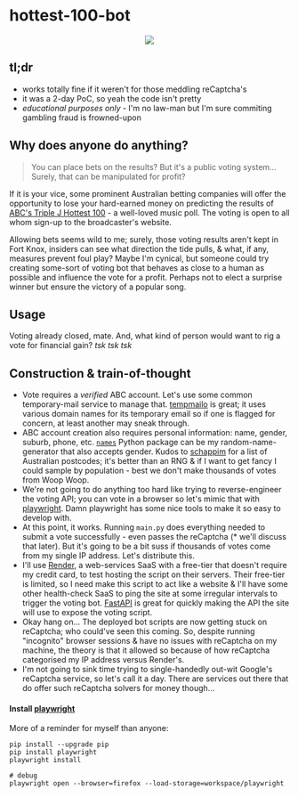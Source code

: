 # hottest-100-bot

<p align="center">
  <img src="/.github/imgs/demo.gif" />
</p>

## tl;dr

- works totally fine if it weren't for those meddling reCaptcha's
- it was a 2-day PoC, so yeah the code isn't pretty
- _educational purposes only_ - I'm no law-man but I'm sure commiting gambling fraud is frowned-upon

## Why does anyone do anything?

> You can place bets on the results? But it's a public voting system...  
> Surely, that can be manipulated for profit?

If it is your vice, some prominent Australian betting companies will offer the opportunity to lose your hard-earned
money on predicting the results of [ABC's Triple J Hottest 100](https://en.wikipedia.org/wiki/Triple_J_Hottest_100) - a
well-loved music poll. The voting is open to all whom sign-up to the broadcaster's website.

Allowing bets seems wild to me; surely, those voting results aren't kept in Fort Knox, insiders can see what direction
the tide pulls, & what, if any, measures prevent foul play? Maybe I'm cynical, but someone could try creating some-sort
of voting bot that behaves as close to a human as possible and influence the vote for a profit. Perhaps not to elect a
surprise winner but ensure the victory of a popular song.

## Usage

Voting already closed, mate. And, what kind of person would want to rig a vote for financial gain? _tsk tsk tsk_

## Construction & train-of-thought

- Vote requires a _verified_ ABC account. Let's use some common temporary-mail service to manage
  that. [tempmailo](https://tempmailo.com/) is great; it uses various domain names for its temporary email so if one is
  flagged for concern, at least another may sneak through.
- ABC account creation also requires personal information: name, gender, suburb, phone,
  etc. [`names`](https://github.com/treyhunner/names) Python package can be my random-name-generator that also accepts
  gender. Kudos to [schappim](https://github.com/schappim/australian-postcodes) for a list of Australian postcodes; it's
  better than an RNG & if I want to get fancy I could sample by population - best we don't make thousands of votes from
  Woop Woop.
- We're not going to do anything too hard like trying to reverse-engineer the voting API; you can vote in a browser
  so let's mimic that with [playwright](https://playwright.dev/). Damn playwright has some nice tools to make it so easy
  to develop with.
- At this point, it works. Running `main.py` does everything needed to submit a vote successfully - even passes the
  reCaptcha (* we'll discuss that later). But it's going to be a bit suss if thousands of votes come from my single IP
  address. Let's distribute this.
- I'll use [Render](https://render.com/), a web-services SaaS with a free-tier that doesn't require my credit card, to
  test hosting the script on their servers. Their free-tier is limited, so I need make this script to act like a website
  & I'll have some other health-check SaaS to ping the site at some irregular intervals to trigger the voting
  bot. [FastAPI](https://fastapi.tiangolo.com/) is great for quickly making the API the site will use to expose the
  voting script.
- Okay hang on... The deployed bot scripts are now getting stuck on reCaptcha; who could've seen this coming. So,
  despite running "incognito" browser sessions & have no issues with reCaptcha on my machine, the theory is that it
  allowed so because of how reCaptcha categorised my IP address versus Render's.
- I'm not going to sink time trying to single-handedly out-wit Google's reCaptcha service, so let's call it a day. There
  are services out there that do offer such reCaptcha solvers for money though...

#### Install [playwright](https://playwright.dev/python/docs/intro/#installation)

More of a reminder for myself than anyone:

```console
pip install --upgrade pip
pip install playwright
playwright install

# debug
playwright open --browser=firefox --load-storage=workspace/playwright
```
